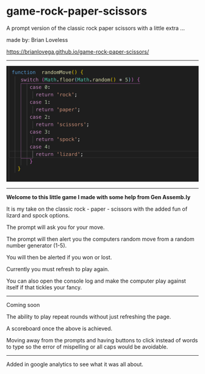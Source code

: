 # game-rock-paper-scissors

A prompt version of the classic rock paper scissors with a little extra ...

made by: Brian Loveless

https://brianlovega.github.io/game-rock-paper-scissors/

---

<!-- Picture below of code from game -->

![alt text](https://github.com/BrianLoveGa/game-rock-paper-scissors/blob/master/public/Screen%20Shot%202019-10-13%20at%2010.07.07%20PM%20copy.png "Code snippet frpm game prototype")

******

**Welcome to this little game I made with some help from Gen Assemb.ly**

It is my take on the classic rock - paper - scissors with the added fun of lizard and spock options.

The prompt will ask you for your move.

The prompt will then alert you the computers random move from a random number generator (1-5).

You will then be alerted if you won or lost.

Currently you must refresh to play again.

You can also open the console log and make the computer play against itself if that tickles your fancy.

---

Coming soon

The ability to play repeat rounds without just refreshing the page.

A scoreboard once the above is achieved.

Moving away from the prompts and having buttons to click instead of words to type so the error of mispelling or all caps would be avoidable.

---

Added in google analytics to see what it was all about.
